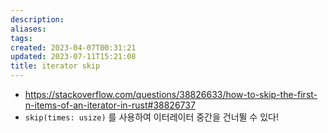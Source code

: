 ```yaml
---
description:
aliases: 
tags: 
created: 2023-04-07T00:31:21
updated: 2023-07-11T15:21:08
title: iterator skip
---
```

- https://stackoverflow.com/questions/38826633/how-to-skip-the-first-n-items-of-an-iterator-in-rust#38826737
- `skip(times: usize)` 를 사용하여 이터레이터 중간을 건너뛸 수 있다!